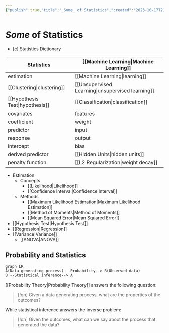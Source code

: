 ```yaml
---
{"publish":true,"title":"_Some_ of Statistics","created":"2023-10-17T21:41:50","modified":"2025-05-18T04:03:00","cssclasses":""}
---
```



# *Some* of Statistics

- [c] Statistics Dictionary

| Statistics                      | **[[Machine Learning\|Machine Learning]]**            |
| ------------------------------- | ----------------------------------- |
| estimation                      | [[Machine Learning\|learning]]      |
| [[Clustering\|clustering]]                  | [[Unsupervised Learning\|unsupervised learning]]           |
| [[Hypothesis Test\|hypothesis]] | [[Classification\|classification]]                  |
| covariates                      | features                            |
| coefficient                     | weight                              |
| predictor                       | input                               |
| response                        | output                              |
| intercept                       | bias                                |
| derived predictor               | [[Hidden Units\|hidden units]]                    |
| penalty function                | [[L2 Regularization\|weight decay]] |

- Estimation
    - Concepts
        - [[Likelihood\|Likelihood]]
        - [[Confidence Interval\|Confidence Interval]]
    - Methods
        - [[Maximum Likelihood Estimation\|Maximum Likelihood Estimation]]
        - [[Method of Moments\|Method of Moments]]
        - [[Mean Squared Error\|Mean Squared Error]]
- [[Hypothesis Test\|Hypothesis Test]]
- [[Regression\|Regression]]
- [[Variance\|Variance]]
    - [[ANOVA\|ANOVA]]

## Probability and Statistics

```mermaid
graph LR
A(Data generating process) --Probability--> B(Observed data)
B --Statistical inference--> A
```

[[Probability Theory\|Probability Theory]] answers the following question:

> [!qn] Given a data generating process, what are the properties of the outcomes?

While statistical inference answers the inverse problem:

> [!qn] Given the outcomes, what can we say about the process that generated the data?
